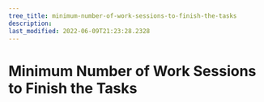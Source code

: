```yaml
---
tree_title: minimum-number-of-work-sessions-to-finish-the-tasks
description: 
last_modified: 2022-06-09T21:23:28.2328
---
```


# Minimum Number of Work Sessions to Finish the Tasks
